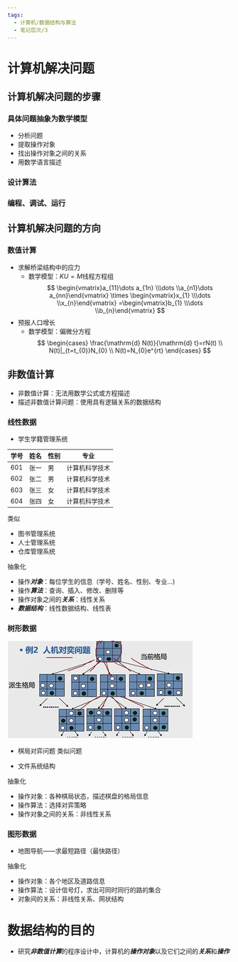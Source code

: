 ```yaml
---
tags:
  - 计算机/数据结构与算法
  - 笔记层次/3
---
```


# 计算机解决问题
## 计算机解决问题的步骤
### 具体问题抽象为数学模型
- 分析问题
- 提取操作对象
- 找出操作对象之间的关系
- 用数学语言描述

### 设计算法
### 编程、调试、运行

## 计算机解决问题的方向
### 数值计算

- 求解桥梁结构中的应力
  - 数学模型：$KU=M$线程方程组
$$
\begin{vmatrix}a_{11}\dots a_{1n} \\\dots \\a_{n1}\dots a_{nn}\end{vmatrix}
\times \begin{vmatrix}x_{1} \\\dots \\x_{n}\end{vmatrix}
=\begin{vmatrix}b_{1} \\\dots \\b_{n}\end{vmatrix}
$$
- 预报人口增长
  - 数学模型：偏微分方程
$$
\begin{cases}
\frac{\mathrm{d} N(t)}{\mathrm{d} t}=rN(t) \\
N(t)|_{t=t_{0}}N_{0} \\
N(t)=N_{0}e^{rt} 
\end{cases}
$$

## 非数值计算

- 非数值计算：无法用数学公式或方程描述
- 描述非数值计算问题：使用具有逻辑关系的数据结构

### 线性数据
- 学生学籍管理系统

| 学号 | 姓名 | 性别 | 专业           |
| ---- | ---- | ---- | ----------- |
| 601  | 张一 | 男   | 计算机科学技术 |
| 602  | 张二 | 男   | 计算机科学技术 |
| 603  | 张三 | 女   | 计算机科学技术 |
| 604  | 张四 | 女   | 计算机科学技术 | 

类似

- 图书管理系统
- 人士管理系统
- 仓库管理系统

抽象化

- 操作***对象***：每位学生的信息（学号、姓名、性别、专业...)
- 操作***算法***：查询、插入、修改、删除等
- 操作对象之间的***关系***：线性关系
- ***数据结构***：线性数据结构、线性表

### 树形数据
![20240513164959.png](../../attachments/png/Pasted%20image%2020240513164959.png)

- 棋局对弈问题
类似问题

- 文件系统结构

抽象化

- 操作对象：各种棋局状态，描述棋盘的格局信息
- 操作算法：选择对弈策略
- 操作对象之间的关系：非线性关系

### 图形数据

- 地图导航——求最短路径（最快路径）

抽象化
- 操作对象：各个地区及道路信息
- 操作算法：设计信号灯，求出可同时同行的路的集合
- 对象间的关系：非线性关系、网状结构

# 数据结构的目的

- 研究***非数值计算***的程序设计中，计算机的***操作对象***以及它们之间的***关系***和***操作***

